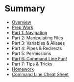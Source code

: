 # Summary

* [Overview](README.md)
* [Prep Work](prep_work.md)
* [Part 1: Navigating](exercise.md)
* Part 2: Manipulating Files
* Part 3: Variables & Aliases
* Part 4: Pipes & Redirects
* Part 5: Permissions
* [Part 6: Command Line Fun!](part-6-command-line-fun.md)
* Part 7: Tips & Tricks
* [Homework](homework.md)
* [Command Line Cheat Sheet](command_line_cheat_sheet.md)

